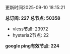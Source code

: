 更新时间2025-09-10 18:15:21

**总订阅: 227**
**总节点: 50358**
- vless节点: 23972
- hysteria2节点: 22

**google ping有效节点: 224**
